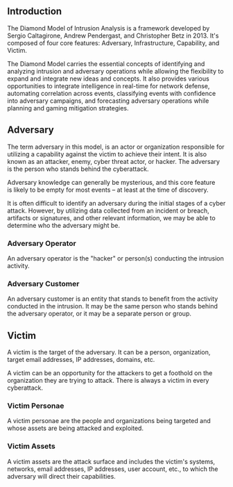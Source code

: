 ## Introduction
The Diamond Model of Intrusion Analysis is a framework developed by Sergio Caltagirone, Andrew Pendergast, and Christopher Betz in 2013. It's composed of four core features: Adversary, Infrastructure, Capability, and Victim.

The Diamond Model carries the essential concepts of identifying and analyzing intrusion and adversary operations while allowing the flexibility to expand and integrate new ideas and concepts. It also provides various opportunities to integrate intelligence in real-time for network defense, automating correlation across events, classifying events with confidence into adversary campaigns, and forecasting adversary operations while planning and gaming mitigation strategies.
## Adversary
The term adversary in this model, is an actor or organization responsible for utilizing a capability against the victim to achieve their intent. It is also known as an attacker, enemy, cyber threat actor, or hacker. The adversary is the person who stands behind the cyberattack.

Adversary knowledge can generally be mysterious, and this core feature is likely to be empty for most events – at least at the time of discovery.

It is often difficult to identify an adversary during the initial stages of a cyber attack. However, by utilizing data collected from an incident or breach, artifacts or signatures, and other relevant information, we may be able to determine who the adversary might be.
### Adversary Operator
An adversary operator is the "hacker" or person(s) conducting the intrusion activity.
### Adversary Customer
An adversary customer is an entity that stands to benefit from the activity conducted in the intrusion. It may be the same person who stands behind the adversary operator, or it may be a separate person or group.
## Victim
A victim is the target of the adversary. It can be a person, organization, target email addresses, IP addresses, domains, etc.

A victim can be an opportunity for the attackers to get a foothold on the organization they are trying to attack. There is always a victim in every cyberattack.
### Victim Personae
A victim personae are the people and organizations being targeted and whose assets are being attacked and exploited.
### Victim Assets
A victim assets are the attack surface and includes the victim's systems, networks, email addresses, IP addresses, user account, etc., to which the adversary will direct their capabilities.